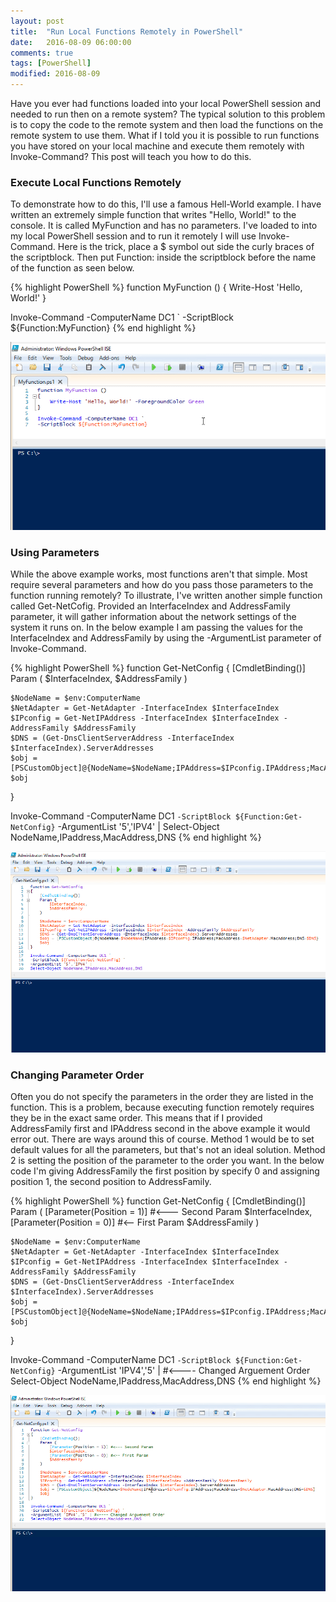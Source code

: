 ```yaml
---
layout: post
title:  "Run Local Functions Remotely in PowerShell"
date:   2016-08-09 06:00:00
comments: true
tags: [PowerShell]
modified: 2016-08-09
---
```


Have you ever had functions loaded into your local PowerShell session and needed to run then on a remote system? The typical solution
to this problem is to copy the code to the remote system and then load the functions on the remote system to use them. What if I told you
it is possible to run functions you have stored on your local machine and execute them remotely with Invoke-Command? This post will teach
you how to do this.

### Execute Local Functions Remotely

To demonstrate how to do this, I'll use a famous Hell-World example. I have written an extremely simple function that writes
"Hello, World!" to the console. It is called MyFunction and has no parameters. I've loaded to into my local PowerShell session
and to run it remotely I will use Invoke-Command. Here is the trick, place a $ symbol out side the curly braces of the scriptblock.
Then put Function: inside the scriptblock before the name of the function as seen below.

{% highlight PowerShell %}
function MyFunction ()
{
    Write-Host 'Hello, World!'
}

Invoke-Command -ComputerName DC1 `
-ScriptBlock ${Function:MyFunction}
{% end highlight %}


![MyFunction](/images/posts/2016-08-09/MyFunction.gif "MyFunction")


### Using Parameters

While the above example works, most functions aren't that simple. Most require several parameters and how do you pass those
parameters to the function running remotely? To illustrate, I've written another simple function called Get-NetCofig. Provided
an InterfaceIndex and AddressFamily parameter, it will gather information about the network settings of the system it runs on. 
In the below example I am passing the values for the InterfaceIndex and AddressFamily by using the -ArgumentList parameter of
Invoke-Command.

{% highlight PowerShell %}
function Get-NetConfig
{
    [CmdletBinding()]
    Param (
        $InterfaceIndex,
        $AddressFamily
    )

    $NodeName = $env:ComputerName
    $NetAdapter = Get-NetAdapter -InterfaceIndex $InterfaceIndex
    $IPconfig = Get-NetIPAddress -InterfaceIndex $InterfaceIndex -AddressFamily $AddressFamily
    $DNS = (Get-DnsClientServerAddress -InterfaceIndex $InterfaceIndex).ServerAddresses
    $obj = [PSCustomObject]@{NodeName=$NodeName;IPAddress=$IPconfig.IPAddress;MacAddress=$NetAdapter.MacAddress;DNS=$DNS}
    $obj
}

Invoke-Command -ComputerName DC1 `
-ScriptBlock ${Function:Get-NetConfig} `
-ArgumentList '5','IPV4' |
Select-Object NodeName,IPaddress,MacAddress,DNS
{% end highlight %}


![Get-NetConfig](/images/posts/2016-08-09/Get-NetConfig.gif "Get-NetConfig")


### Changing Parameter Order

Often you do not specify the parameters in the order they are listed in the function. This is a problem,
because executing function remotely requires they be in the exact same order. This means that if I provided
AddressFamily first and IPAddress second in the above example it would error out. There are ways around this
of course. Method 1 would be to set default values for all the parameters, but that's not an ideal solution.
Method 2 is setting the position of the parameter to the order you want. In the below code I'm giving AddressFamily
the first position by specify 0 and assigning position 1, the second position to AddressFamily.


{% highlight PowerShell %}
function Get-NetConfig
{
    [CmdletBinding()]
    Param (
        [Parameter(Position = 1)] #<--- Second Param
        $InterfaceIndex,
        [Parameter(Position = 0)] #<-- First Param
        $AddressFamily
    )

    $NodeName = $env:ComputerName
    $NetAdapter = Get-NetAdapter -InterfaceIndex $InterfaceIndex
    $IPconfig = Get-NetIPAddress -InterfaceIndex $InterfaceIndex -AddressFamily $AddressFamily
    $DNS = (Get-DnsClientServerAddress -InterfaceIndex $InterfaceIndex).ServerAddresses
    $obj = [PSCustomObject]@{NodeName=$NodeName;IPAddress=$IPconfig.IPAddress;MacAddress=$NetAdapter.MacAddress;DNS=$DNS}
    $obj
}

Invoke-Command -ComputerName DC1 `
-ScriptBlock ${Function:Get-NetConfig} `
-ArgumentList 'IPV4','5' | #<---- Changed Arguement Order
Select-Object NodeName,IPaddress,MacAddress,DNS
{% end highlight %}


![PositionalParams](/images/posts/2016-08-09/PositionalParams.gif "PositionalParams")